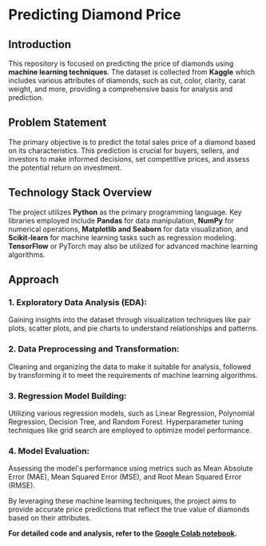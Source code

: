 # Predicting Diamond Price
## Introduction
This repository is focused on predicting the price of diamonds using **machine learning techniques**. The dataset is collected from **Kaggle** which includes various attributes of diamonds, such as cut, color, clarity, carat weight, and more,
providing a comprehensive basis for analysis and prediction.

## Problem Statement
The primary objective is to predict the total sales price of a diamond based on its characteristics. 
This prediction is crucial for buyers, sellers, and investors to make informed decisions, 
set competitive prices, and assess the potential return on investment.

## Technology Stack Overview
The project utilizes **Python** as the primary programming language. Key libraries employed include **Pandas** for data manipulation, **NumPy** for 
numerical operations, **Matplotlib and Seaborn** for data visualization, and **Scikit-learn** for machine
learning tasks such as regression modeling. **TensorFlow** or PyTorch may also be utilized for advanced machine learning algorithms.

## Approach

### 1. Exploratory Data Analysis (EDA): 
Gaining insights into the dataset through visualization techniques like pair plots, scatter plots, and pie charts to understand relationships and patterns.

### 2. Data Preprocessing and Transformation:
Cleaning and organizing the data to make it suitable for analysis, followed by transforming it to meet the requirements of machine learning algorithms.

### 3. Regression Model Building:
Utilizing various regression models, such as Linear Regression, Polynomial Regression, Decision Tree, and Random Forest. 
Hyperparameter tuning techniques like grid search are employed to optimize model performance.

### 4. Model Evaluation:
Assessing the model's performance using metrics such as Mean Absolute Error (MAE), Mean Squared Error (MSE), and Root Mean Squared Error (RMSE).


By leveraging these machine learning techniques, the project aims to provide accurate price predictions that reflect the true value of diamonds based on their attributes.

**For detailed code and analysis, refer to the [Google Colab notebook](https://colab.research.google.com/drive/1_U--8bLXDskidzD8vWoTvZwYX4fhsbVs).**




